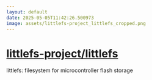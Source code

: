 ```yaml
---
layout: default
date: 2025-05-05T11:42:26.500973
image: assets/littlefs-project_littlefs_cropped.png
---
```


# [littlefs-project/littlefs](https://github.com/littlefs-project/littlefs)

littlefs: filesystem for microcontroller flash storage
